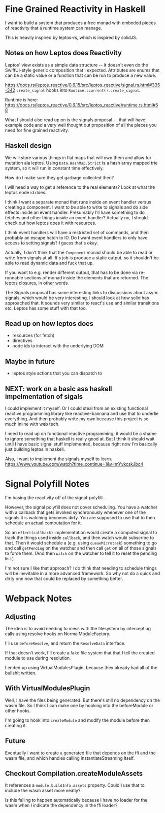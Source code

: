 # Fine Grained Reactivity in Haskell
I want to build a system that produces a free monad with
embeded pieces of reactivity that a runtime system can manage.

This is heavily inspired by leptos-rs, which is inspired by solidJS.

## Notes on how Leptos does Reactivity
Leptos' view exists as a simple data structure -- it doesn't even do the
SwiftUI-style generic composition that I expected. Attributes are enums
that can be a static value or a function that can be run to produce a new
value.

https://docs.rs/leptos_reactive/0.6.15/src/leptos_reactive/signal.rs.html#336-342
`create_signal` hooks into `Runtime::current().create_signal`.

Runtime is here: https://docs.rs/leptos_reactive/0.6.15/src/leptos_reactive/runtime.rs.html#58

What I should also read up on is the signals proposal -- that will have
example code and a very well thought out proposition of all the pieces
you need for fine grained reactivity.

## Haskell design
We will store various things in flat maps that will own them and allow
for mutation ala leptos. Using `Data.HashMap.Strict` is a hash array mapped
trie system, so it will run in constant time effectively.

How do I make sure they get garbage collected then?

I will need a way to get a reference to the real elements? Look at what
the leptos node id does.

I think I want a separate monad that runs inside an event handler versus
creating a component. I want to be able to write to signals and do
side effects inside an event handler. Presumably I'll have something
to do fetches and other things inside an event handler? Actually no,
I should check out how leptos does it with resources.

I think event handlers will have a restricted set of commands, and then
probably an escape hatch to IO. Do I want event handlers to only have
access to setting signals? I guess that's okay.

Actually, I don't think that the `Component` monad should be able to
read or write from signals at all. It's job is produce a static output,
so it shouldn't be able to read dynamic data and fuck that up.

If you want to e.g. render different output, that has to be done via
re-runnable sections of monad inside the elements that are returned.
The leptos closures, in other words.

The Signals proposal has some interesting links to discussions about
async signals, which would be very interesting. I should look at how
solid has approached that. It sounds very similar to react's use and
similar transitions etc. Leptos has some stuff with that too.

## Read up on how leptos does
- resources (for fetch)
- directives
- node ids to interact with the underlying DOM

## Maybe in future
- leptos style actions that you can dispatch to

## NEXT: work on a basic ass haskell impelmentation of sigals
I could implement it myself. Or I could steal from an existing
functional reactive programming library like reactive-bannana
and use that to underlie everything. And then probably write my own
because this project is so much inline with web tech.

I need to read up on functional reactive programming; it would
be a shame to ignore something that haskell is really good at.
But I think it should wait until I have basic signal stuff implemented,
because right now I'm basically just building leptos in haskell.

Also, I want to implement the signals myself to learn.
https://www.youtube.com/watch?time_continue=1&v=mYvkcskJbc4

# Signal Polyfill Notes
I'm basing the reactivity off of the signal-polyfill.

However, the signal polyfill does not cover scheduling. You have
a watcher with a callback that gets invoked synchronously whenever
one of the signals it is watching becomes dirty. You are supposed
to use that to then schedule an actual computation for it.

So an `effect(callback)` implementation would create a computed signal
to track the things used inside `callback`, and then watch would
subscribe to that. Then it would schedule a (e.g. using `queueMicrotask`)
something to go and call `getPending` on the watcher and then call
`get` on all of those signals to force them. (And then `watch` on the
watcher to tell it to reset the pending list.)

I'm not sure I like that approach? I do think that needing to schedule
things will be inevitable in a more advanced framework. So why not
do a quick and dirty one now that could be replaced by something better.

# Webpack Notes
## Adjusting 
The idea is to avoid needing to mess with the filesystem
by intercepting calls using resolve hooks on NormalModuleFactory.

I'll use `beforeResolve`, and return the `ResolveData` interface.

If that doesn't work, I'll create a fake file system that that I
tell the created module to use during resolution.

I ended up using VirtualModulesPlugin, because they already had
all of the bullshit written.

## With VirtualModulesPlugin
Well, I have the files being generated. But there's still no dependency
on the wasm file. So I think I can make one by hooking into the
beforeModule or other hooks.

I'm going to hook into `createModule` and modify the module before then
creating it.


## Future
Eventually I want to create a generated file that depends on the
ffi and the wasm file, and which handles calling instantiateStreaming
itself.

## Checkout Compilation.createModuleAssets
It references a `module.buildInfo.assets` property. Could I use that
to include the wasm asset more neatly?

Is this failing to happen automatically because I have no loader for
the wasm when I indicate the dependency in the ffi loader?
